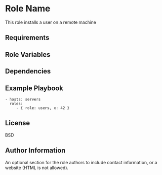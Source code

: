 Role Name
=========

This role installs a user on a remote machine

Requirements
------------


Role Variables
--------------


Dependencies
------------


Example Playbook
----------------

    - hosts: servers
      roles:
         - { role: users, x: 42 }

License
-------

BSD

Author Information
------------------

An optional section for the role authors to include contact information, or a
website (HTML is not allowed).
